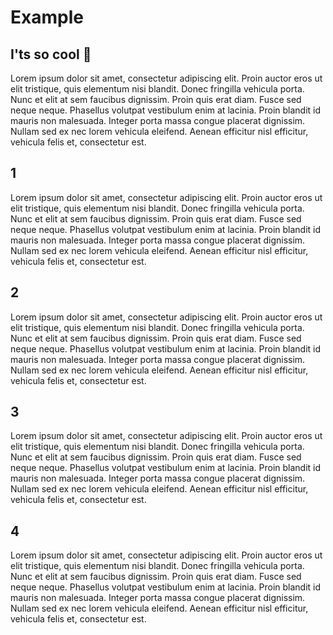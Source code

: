 # Example

## I'ts so cool :tada:

Lorem ipsum dolor sit amet, consectetur adipiscing elit. Proin auctor eros ut elit tristique, quis elementum nisi blandit. Donec fringilla vehicula porta. Nunc et elit at sem faucibus dignissim. Proin quis erat diam. Fusce sed neque neque. Phasellus volutpat vestibulum enim at lacinia. Proin blandit id mauris non malesuada. Integer porta massa congue placerat dignissim. Nullam sed ex nec lorem vehicula eleifend. Aenean efficitur nisl efficitur, vehicula felis et, consectetur est.

## 1

Lorem ipsum dolor sit amet, consectetur adipiscing elit. Proin auctor eros ut elit tristique, quis elementum nisi blandit. Donec fringilla vehicula porta. Nunc et elit at sem faucibus dignissim. Proin quis erat diam. Fusce sed neque neque. Phasellus volutpat vestibulum enim at lacinia. Proin blandit id mauris non malesuada. Integer porta massa congue placerat dignissim. Nullam sed ex nec lorem vehicula eleifend. Aenean efficitur nisl efficitur, vehicula felis et, consectetur est.

## 2

Lorem ipsum dolor sit amet, consectetur adipiscing elit. Proin auctor eros ut elit tristique, quis elementum nisi blandit. Donec fringilla vehicula porta. Nunc et elit at sem faucibus dignissim. Proin quis erat diam. Fusce sed neque neque. Phasellus volutpat vestibulum enim at lacinia. Proin blandit id mauris non malesuada. Integer porta massa congue placerat dignissim. Nullam sed ex nec lorem vehicula eleifend. Aenean efficitur nisl efficitur, vehicula felis et, consectetur est.


## 3

Lorem ipsum dolor sit amet, consectetur adipiscing elit. Proin auctor eros ut elit tristique, quis elementum nisi blandit. Donec fringilla vehicula porta. Nunc et elit at sem faucibus dignissim. Proin quis erat diam. Fusce sed neque neque. Phasellus volutpat vestibulum enim at lacinia. Proin blandit id mauris non malesuada. Integer porta massa congue placerat dignissim. Nullam sed ex nec lorem vehicula eleifend. Aenean efficitur nisl efficitur, vehicula felis et, consectetur est.

## 4

Lorem ipsum dolor sit amet, consectetur adipiscing elit. Proin auctor eros ut elit tristique, quis elementum nisi blandit. Donec fringilla vehicula porta. Nunc et elit at sem faucibus dignissim. Proin quis erat diam. Fusce sed neque neque. Phasellus volutpat vestibulum enim at lacinia. Proin blandit id mauris non malesuada. Integer porta massa congue placerat dignissim. Nullam sed ex nec lorem vehicula eleifend. Aenean efficitur nisl efficitur, vehicula felis et, consectetur est.


